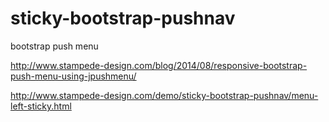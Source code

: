 # sticky-bootstrap-pushnav

bootstrap push menu 

http://www.stampede-design.com/blog/2014/08/responsive-bootstrap-push-menu-using-jpushmenu/


http://www.stampede-design.com/demo/sticky-bootstrap-pushnav/menu-left-sticky.html

